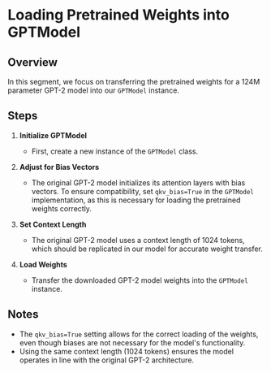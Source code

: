 
# Loading Pretrained Weights into GPTModel

## Overview
In this segment, we focus on transferring the pretrained weights for a 124M parameter GPT-2 model into our `GPTModel` instance.

## Steps

1. **Initialize GPTModel**  
   - First, create a new instance of the `GPTModel` class.

2. **Adjust for Bias Vectors**  
   - The original GPT-2 model initializes its attention layers with bias vectors. To ensure compatibility, set `qkv_bias=True` in the `GPTModel` implementation, as this is necessary for loading the pretrained weights correctly.

3. **Set Context Length**  
   - The original GPT-2 model uses a context length of 1024 tokens, which should be replicated in our model for accurate weight transfer.

4. **Load Weights**  
   - Transfer the downloaded GPT-2 model weights into the `GPTModel` instance.

## Notes
- The `qkv_bias=True` setting allows for the correct loading of the weights, even though biases are not necessary for the model's functionality.  
- Using the same context length (1024 tokens) ensures the model operates in line with the original GPT-2 architecture.

